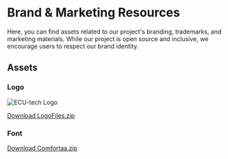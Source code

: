 # Brand & Marketing Resources

Here, you can find assets related to our project's branding, trademarks, and marketing materials. While our project is open source and inclusive, we encourage users to respect our brand identity.

<!-- ## Trademark Usage Agreement -->

<!-- TODO -->

## Assets

### Logo

![ECU-tech Logo](./100-brand-and-marketing/assets/logo-small.jpg)

[Download LogoFiles.zip](./100-brand-and-marketing/assets/LogoFiles.zip)

### Font

[Download Comfortaa.zip](./100-brand-and-marketing/assets/Comfortaa.zip)
